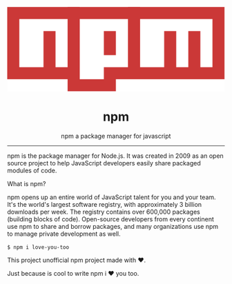 <p align="center"><img src="logos/npm/npm.png" /></p>

<h1 align="center"> npm </h1>

<p align="center"> npm a package manager for javascript </p>

<hr/>

<p> npm is the package manager for Node.js. It was created in 2009 as an open source project to help JavaScript developers easily share packaged modules of code. </p>

What is npm?

npm opens up an entire world of JavaScript talent for you and your team. It's the world's largest software registry, with approximately 3 billion downloads per week. The registry contains over 600,000 packages (building blocks of code). Open-source developers from every continent use npm to share and borrow packages, and many organizations use npm to manage private development as well.


```shell
$ npm i love-you-too
```


This project unofficial npm project made with ♥.

Just because is cool to write npm i ♥ you too.
